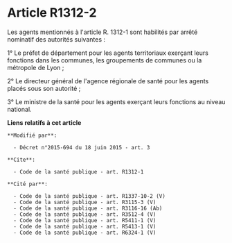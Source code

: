# Article R1312-2

Les agents mentionnés à l'article R. 1312-1 sont habilités par arrêté nominatif des autorités suivantes : 

1° Le préfet de département pour les agents territoriaux exerçant leurs fonctions dans     les communes, les groupements de
communes ou la métropole de Lyon ; 

2° Le directeur général de l'agence régionale de santé pour les agents placés sous son autorité ; 

3° Le ministre de la santé pour les agents exerçant leurs fonctions au niveau national.

**Liens relatifs à cet article**

	**Modifié par**:

	  - Décret n°2015-694 du 18 juin 2015 - art. 3

	**Cite**:

	  - Code de la santé publique - art. R1312-1

	**Cité par**:

	  - Code de la santé publique - art. R1337-10-2 (V)
	  - Code de la santé publique - art. R3115-3 (V)
	  - Code de la santé publique - art. R3116-16 (Ab)
	  - Code de la santé publique - art. R3512-4 (V)
	  - Code de la santé publique - art. R5411-1 (V)
	  - Code de la santé publique - art. R5413-1 (V)
	  - Code de la santé publique - art. R6324-1 (V)

